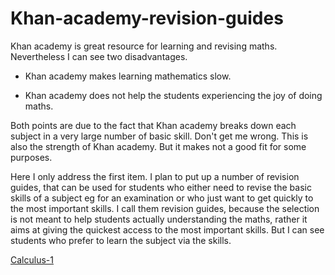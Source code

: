 # Khan-academy-revision-guides

Khan academy is great resource for learning and revising maths. Nevertheless I can see two disadvantages.

- Khan academy makes learning mathematics slow. 

- Khan academy does not help the students experiencing the joy of doing maths.

Both points are due to the fact that Khan academy breaks down each subject in a very large number of basic skill. Don't get me wrong. This is also the strength of Khan academy. But it makes not a good fit for some purposes.

Here I only address the first item. I plan to put up a number of revision guides, that can be used for students who either need to revise the basic skills of a subject eg for an examination or who just want to get quickly to the most important skills. I call them revision guides, because the selection is not meant to help students actually understanding the maths, rather it aims at giving the quickest access to the most important skills. But I can see students who prefer to learn the subject via the skills.

[Calculus-1]()

